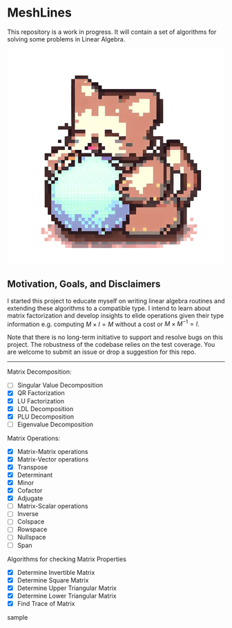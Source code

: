 ﻿# MeshLines
This repository is a work in progress. It will contain a set of algorithms for solving some problems in Linear Algebra.

<p align="center">
  <img src="img/MeshLinesLogo.png" alt="Image">
</p>

## Motivation, Goals, and Disclaimers
I started this project to educate myself on writing linear algebra routines and extending these algorithms to a compatible type.
I intend to learn about matrix factorization and develop insights to elide operations given their type information e.g. computing $M \times I = M$ without a cost or $M\times M^{-1} = I$.

Note that there is no long-term initiative to support and resolve bugs on this project. The robustness of the codebase relies on the test coverage. 
You are welcome to submit an issue or drop a suggestion for this repo. 

---
Matrix Decomposition:

- [ ] Singular Value Decomposition
- [x] QR Factorization
- [x] LU Factorization
- [x] LDL Decomposition
- [x] PLU Decomposition
- [ ] Eigenvalue Decomposition

Matrix Operations:

- [x] Matrix-Matrix operations
- [x] Matrix-Vector operations
- [x] Transpose
- [x] Determinant
- [x] Minor
- [x] Cofactor
- [x] Adjugate
- [ ] Matrix-Scalar operations
- [ ] Inverse
- [ ] Colspace
- [ ] Rowspace
- [ ] Nullspace
- [ ] Span

Algorithms for checking Matrix Properties

- [x] Determine Invertible Matrix
- [x] Determine Square Matrix
- [x] Determine Upper Triangular Matrix
- [x] Determine Lower Triangular Matrix
- [x] Find Trace of Matrix

sample
